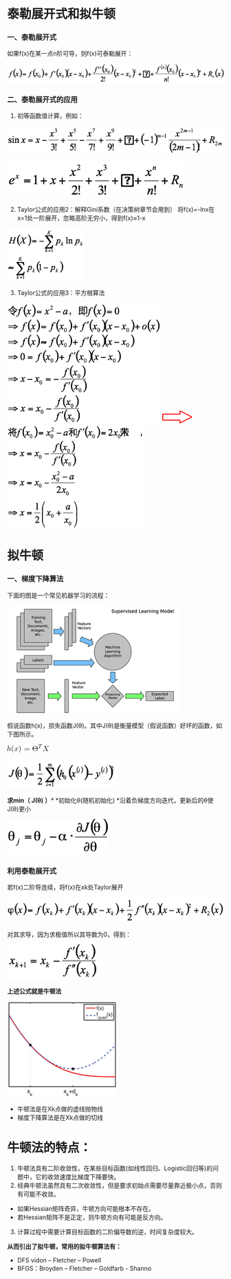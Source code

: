 <link href="http://github.com/yrgoldteeth/darkdowncss/raw/master/darkdown.css" rel="stylesheet"></link> 


# 泰勒展开式和拟牛顿

### 一、泰勒展开式

如果f(x)在某一点n阶可导，则f(x)可泰勒展开：


![](1.png)

### 二、泰勒展开式的应用

1. 初等函数值计算，例如：

![](2.png)

![](3.png)


2. Taylor公式的应用2：解释Gini系数（在决策树章节会用到）
将f(x)=-lnx在x=1处一阶展开，忽略高阶无穷小，得到f(x)≈1-x


![](4.png)


3. Taylor公式的应用3：平方根算法

![](5.png) ![](6.png) ![](7.png)

# 拟牛顿
### 一、梯度下降算法

下面的图是一个常见机器学习的流程：

![](604.png)

    
假说函数h(x)，损失函数J(θ)。其中J(θ)是衡量模型（假说函数）好坏的函数，如下图所示。
     

![假说函数h(x)](hhx.png)
    
     
     

![损失函数J(θ)](8.png)
    





**求min（ J(θ) ）***
*初始化θ(随机初始化)
*沿着负梯度方向迭代，更新后的θ使J(θ)更小

![](9.png)

### 利用泰勒展开式
若f(x)二阶导连续，将f(x)在xk处Taylor展开

![](10.png)


对其求导，因为求极值所以其导数为0，得到：

![](11.png)


**上述公式就是牛顿法**


![](12.png)


* 牛顿法是在Xk点做的虚线抛物线
* 梯度下降算法是在Xk点做的切线

# 牛顿法的特点：
1. 牛顿法具有二阶收敛性，在某些目标函数(如线性回归、Logistic回归等)的问题中，它的收敛速度比梯度下降要快。
2. 经典牛顿法虽然具有二次收敛性，但是要求初始点需要尽量靠近极小点，否则有可能不收敛。
* 如果Hessian矩阵奇异，牛顿方向可能根本不存在。
* 若Hessian矩阵不是正定，则牛顿方向有可能是反方向。
3. 计算过程中需要计算目标函数的二阶偏导数的逆，时间复杂度较大。

**从而引出了拟牛顿，常用的拟牛顿算法有：**

* DFS vidon – Fletcher – Powell
* BFGS：Broyden – Fletcher – Goldfarb - Shanno
